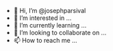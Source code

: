- 👋 Hi, I’m @josephparsival
- 👀 I’m interested in ...
- 🌱 I’m currently learning ...
- 💞️ I’m looking to collaborate on ...
- 📫 How to reach me ...

<!---
josephparsival/josephparsival is a ✨ special ✨ repository because its `README.md` (this file) appears on your GitHub profile.
You can click the Preview link to take a look at your changes.
--->
